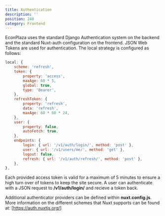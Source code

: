 ```yaml
---
title: Authentication
description: ''
position: 240
category: Frontend
---
```


EconPlaza uses the standard Django Authentication system on the backend and the standard Nuxt-auth configuration on the frontend. JSON Web Tokens are used for authentication. The local strategy is configured as follows:

```js
local: {
    scheme: 'refresh',
    token: {
        property: 'access',
        maxAge: 60 * 5,
        global: true,
        type: 'Bearer',
    },
    refreshToken: {
        property: 'refresh',
        data: 'refresh',
        maxAge: 60 * 60 * 24,
    },
    user: {
        property: false,
        autoFetch: true,
    },
    endpoints: {
        login: { url: '/v1/auth/login/', method: 'post' },
        user: { url: '/v1/users/me/', method: 'get' },
        logout: false,
        refresh: { url: '/v1/auth/refresh/', method: 'post' },
    },
},
```

Each provided access token is valid for a maximum of 5 minutes to ensure a high turn over of tokens to keep the site secure. A user can authenticate with a JSON request to **/v1/auth/login/** and recieve a token back.

Additional authenticator providers can be defined within **nuxt.config.js**. More information on the different schemes that Nuxt supports can be found at: [https://auth.nuxtjs.org/]